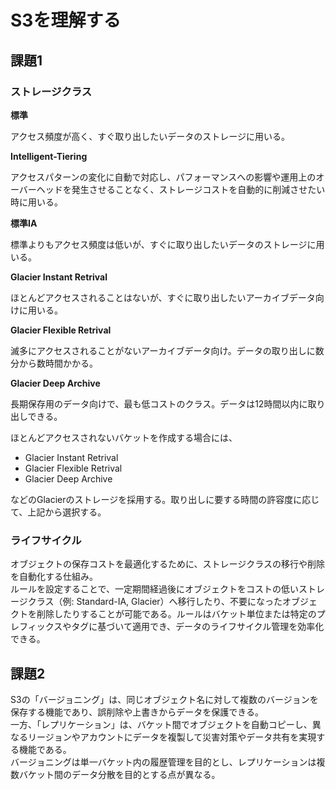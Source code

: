 # S3を理解する
## 課題1
### ストレージクラス
**標準**

アクセス頻度が高く、すぐ取り出したいデータのストレージに用いる。

**Intelligent-Tiering**

アクセスパターンの変化に自動で対応し、パフォーマンスへの影響や運用上のオーバーヘッドを発生させることなく、ストレージコストを自動的に削減させたい時に用いる。

**標準IA**

標準よりもアクセス頻度は低いが、すぐに取り出したいデータのストレージに用いる。

**Glacier Instant Retrival**

ほとんどアクセスされることはないが、すぐに取り出したいアーカイブデータ向けに用いる。

**Glacier Flexible Retrival**

滅多にアクセスされることがないアーカイブデータ向け。データの取り出しに数分から数時間かかる。

**Glacier Deep Archive**

長期保存用のデータ向けで、最も低コストのクラス。データは12時間以内に取り出しできる。

ほとんどアクセスされないバケットを作成する場合には、
- Glacier Instant Retrival
- Glacier Flexible Retrival
- Glacier Deep Archive

などのGlacierのストレージを採用する。取り出しに要する時間の許容度に応じて、上記から選択する。

### ライフサイクル
オブジェクトの保存コストを最適化するために、ストレージクラスの移行や削除を自動化する仕組み。  
ルールを設定することで、一定期間経過後にオブジェクトをコストの低いストレージクラス（例: Standard-IA, Glacier）へ移行したり、不要になったオブジェクトを削除したりすることが可能である。ルールはバケット単位または特定のプレフィックスやタグに基づいて適用でき、データのライフサイクル管理を効率化できる。

## 課題2
S3の「バージョニング」は、同じオブジェクト名に対して複数のバージョンを保存する機能であり、誤削除や上書きからデータを保護できる。  
一方、「レプリケーション」は、バケット間でオブジェクトを自動コピーし、異なるリージョンやアカウントにデータを複製して災害対策やデータ共有を実現する機能である。  
バージョニングは単一バケット内の履歴管理を目的とし、レプリケーションは複数バケット間のデータ分散を目的とする点が異なる。
